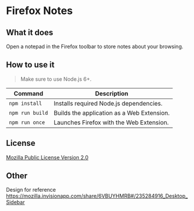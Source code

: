 # Firefox Notes

## What it does

Open a notepad in the Firefox toolbar to store notes about your browsing.


## How to use it

> Make sure to use Node.js 6+.

| Command | Description |
|---------|-------------|
| `npm install`   | Installs required Node.js dependencies.
| `npm run build` | Builds the application as a Web Extension.
| `npm run once`  | Launches Firefox with the Web Extension.

## License

[Mozilla Public License Version 2.0](LICENSE)


## Other

Design for reference https://mozilla.invisionapp.com/share/6VBUYHMRB#/235284916_Desktop_Sidebar

